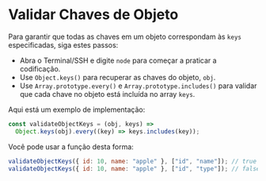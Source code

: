 # Validar Chaves de Objeto

Para garantir que todas as chaves em um objeto correspondam às `keys` especificadas, siga estes passos:

- Abra o Terminal/SSH e digite `node` para começar a praticar a codificação.
- Use `Object.keys()` para recuperar as chaves do objeto, `obj`.
- Use `Array.prototype.every()` e `Array.prototype.includes()` para validar que cada chave no objeto está incluída no array `keys`.

Aqui está um exemplo de implementação:

```js
const validateObjectKeys = (obj, keys) =>
  Object.keys(obj).every((key) => keys.includes(key));
```

Você pode usar a função desta forma:

```js
validateObjectKeys({ id: 10, name: "apple" }, ["id", "name"]); // true
validateObjectKeys({ id: 10, name: "apple" }, ["id", "type"]); // false
```
